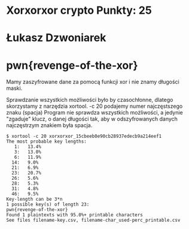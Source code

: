 # Xorxorxor   crypto  Punkty: 25
# Łukasz Dzwoniarek

# pwn{revenge-of-the-xor}



Mamy zaszyfrowane dane za pomocą funkcji xor i nie znamy długości maski.

Sprawdzanie wszystkich możliwości było by czasochłonne, dlatego skorzystamy z narzędzia xortool.
-c 20 podajemy numer najczęstszego znaku (spacja)
Program nie sprawdza wszystkich możliwości, a jedynie "zgaduje" klucz, o danej długości tak, aby w odszyfrowanych danych najczęstrzym znakiem była spacja.

```console
$ xortool -c 20 xorxorxor_15cbeeb0e90cb28937edecb9a214eef1 
The most probable key lengths:
   1:   13.4%
   3:   13.0%
   6:   11.9%
  14:   9.0%
  21:   6.9%
  23:   20.7%
  26:   5.6%
  28:   5.3%
  31:   4.8%
  46:   9.5%
Key-length can be 3*n
1 possible key(s) of length 23:
pwn{revenge-of-the-xor}
Found 1 plaintexts with 95.0%+ printable characters
See files filename-key.csv, filename-char_used-perc_printable.csv
```